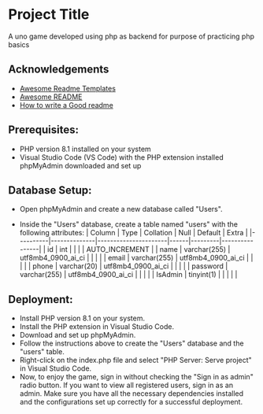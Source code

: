 
# Project Title
A uno game developed using php as backend for purpose of practicing php basics


## Acknowledgements

 - [Awesome Readme Templates](https://awesomeopensource.com/project/elangosundar/awesome-README-templates)
 - [Awesome README](https://github.com/matiassingers/awesome-readme)
 - [How to write a Good readme](https://bulldogjob.com/news/449-how-to-write-a-good-readme-for-your-github-project)

## Prerequisites:
- PHP version 8.1 installed on your system
- Visual Studio Code (VS Code) with the PHP extension installed
  phpMyAdmin downloaded and set up
## Database Setup:
- Open phpMyAdmin and create a new database called "Users".

- Inside the "Users" database, create a table named "users" with the following attributes:
| Column   | Type         | Collation            | Null | Default | Extra          |
|----------|--------------|----------------------|------|---------|----------------|
| id       | int          |                      |      |         | AUTO_INCREMENT |
| name     | varchar(255) | utf8mb4_0900_ai_ci   |      |         |                |
| email    | varchar(255) | utf8mb4_0900_ai_ci   |      |         |                |
| phone    | varchar(20)  | utf8mb4_0900_ai_ci   |      |         |                |
| password | varchar(255) | utf8mb4_0900_ai_ci   |      |         |                |
| IsAdmin  | tinyint(1)   |                      |      |         |                |
			
## Deployment:
- Install PHP version 8.1 on your system.
- Install the PHP extension in Visual Studio Code.
- Download and set up phpMyAdmin.
- Follow the instructions above to create the "Users" database and the "users" table.
- Right-click on the index.php file and select "PHP Server: Serve project" in  Visual Studio Code.
- Now, to enjoy the game, sign in without checking the "Sign in as admin" radio button. If you want to view all registered users, sign in as an admin.
Make sure you have all the necessary dependencies installed and the configurations set up correctly for a successful deployment.